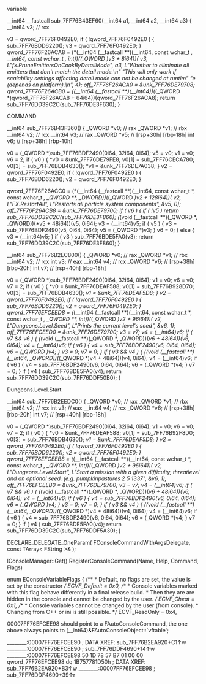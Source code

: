 variable

__int64 __fastcall sub_7FF76B43EF60(__int64 a1, __int64 a2, __int64 a3)
{
  __int64 v3; // rcx

  v3 = qword_7FF76F0492E0;
  if ( !qword_7FF76F0492E0 )
  {
    sub_7FF76BDD6220();
    v3 = qword_7FF76F0492E0;
  }
  qword_7FF76F26ACA8 = (*(__int64 (__fastcall **)(__int64, const wchar_t *, __int64, const wchar_t *, int))(*(_QWORD *)v3 + 8i64))(
                         v3,
                         L"fx.PruneEmittersOnCookByDetailMode",
                         a3,
                         L"Whether to eliminate all emitters that don't match the detail mode.\n"
                          "This will only work if scalability settings affecting detail mode can not be changed at runtim"
                          "e (depends on platform).\n",
                         4);
  off_7FF76F26ACA0 = &unk_7FF76DE79708;
  qword_7FF76F26ACB0 = (*(__int64 (__fastcall **)(__int64))(*(_QWORD *)qword_7FF76F26ACA8 + 64i64))(qword_7FF76F26ACA8);
  return sub_7FF76DD39C2C(sub_7FF76DE3F630);
}


COMMAND

__int64 sub_7FF76B43F360()
{
  _QWORD *v0; // rax
  _QWORD *v1; // rbx
  __int64 v2; // rcx
  __int64 v3; // rax
  _QWORD *v5; // [rsp+30h] [rbp-18h]
  int v6; // [rsp+38h] [rbp-10h]

  v0 = (_QWORD *)sub_7FF76BDF2490(0i64, 32i64, 0i64);
  v5 = v0;
  v1 = v0;
  v6 = 2;
  if ( v0 )
  {
    *v0 = &unk_7FF76DE79FE8;
    v0[1] = sub_7FF76CECA780;
    v0[3] = sub_7FF76BDB4630();
    *v1 = &unk_7FF76DE7A038;
  }
  v2 = qword_7FF76F0492E0;
  if ( !qword_7FF76F0492E0 )
  {
    sub_7FF76BDD6220();
    v2 = qword_7FF76F0492E0;
  }
  
  qword_7FF76F26ACC0 = (*(__int64 (__fastcall **)(__int64, const wchar_t *, const wchar_t *, _QWORD **, _DWORD))(*(_QWORD *)v2 + 128i64))(
                         v2,
                         L"FX.RestartAll",
                         L"Restarts all particle system components",
                         &v5,
                         0);
  off_7FF76F26ACB8 = &unk_7FF76DE79700;
  if ( v6 )
  {
    if ( !v5 )
      return sub_7FF76DD39C2C(sub_7FF76DE3F860);
    (*(void (__fastcall **)(_QWORD *, _QWORD))(*v5 + 48i64))(v5, 0i64);
    v3 = (__int64)v5;
    if ( v5 )
    {
      v3 = sub_7FF76BDF2490(v5, 0i64, 0i64);
      v5 = (_QWORD *)v3;
    }
    v6 = 0;
  }
  else
  {
    v3 = (__int64)v5;
  }
  if ( v3 )
    sub_7FF76BDE5FA0(v3);
  return sub_7FF76DD39C2C(sub_7FF76DE3F860);
}


__int64 sub_7FF76B2EC800()
{
  _QWORD *v0; // rax
  _QWORD *v1; // rbx
  __int64 v2; // rcx
  int v3; // eax
  __int64 v4; // rcx
  _QWORD *v6; // [rsp+38h] [rbp-20h]
  int v7; // [rsp+40h] [rbp-18h]

  v0 = (_QWORD *)sub_7FF76BDF2490(0i64, 32i64, 0i64);
  v1 = v0;
  v6 = v0;
  v7 = 2;
  if ( v0 )
  {
    *v0 = &unk_7FF76DEAF588;
    v0[1] = sub_7FF76B928D70;
    v0[3] = sub_7FF76BDB4630();
    *v1 = &unk_7FF76DEAF5D8;
  }
  v2 = qword_7FF76F0492E0;
  if ( !qword_7FF76F0492E0 )
  {
    sub_7FF76BDD6220();
    v2 = qword_7FF76F0492E0;
  }
  qword_7FF76EFCEED8 = (*(__int64 (__fastcall **)(__int64, const wchar_t *, const wchar_t *, _QWORD **, int))(*(_QWORD *)v2 + 96i64))(
                         v2,
                         L"Dungeons.Level.Seed",
                         L"Prints the current level's seed",
                         &v6,
                         1);
  off_7FF76EFCEED0 = &unk_7FF76DE79700;
  v3 = v7;
  v4 = (__int64)v6;
  if ( v7 && v6 )
  {
    (*(void (__fastcall **)(_QWORD *, _QWORD))(*v6 + 48i64))(v6, 0i64);
    v4 = (__int64)v6;
    if ( v6 )
    {
      v4 = sub_7FF76BDF2490(v6, 0i64, 0i64);
      v6 = (_QWORD *)v4;
    }
    v3 = 0;
    v7 = 0;
  }
  if ( v3 && v4 )
  {
    (*(void (__fastcall **)(__int64, _QWORD))(*(_QWORD *)v4 + 48i64))(v4, 0i64);
    v4 = (__int64)v6;
    if ( v6 )
    {
      v4 = sub_7FF76BDF2490(v6, 0i64, 0i64);
      v6 = (_QWORD *)v4;
    }
    v7 = 0;
  }
  if ( v4 )
    sub_7FF76BDE5FA0(v4);
  return sub_7FF76DD39C2C(sub_7FF76DDF50B0);
}

Dungeons.Level.Start

__int64 sub_7FF76B2EEDC0()
{
  _QWORD *v0; // rax
  _QWORD *v1; // rbx
  __int64 v2; // rcx
  int v3; // eax
  __int64 v4; // rcx
  _QWORD *v6; // [rsp+38h] [rbp-20h]
  int v7; // [rsp+40h] [rbp-18h]

  v0 = (_QWORD *)sub_7FF76BDF2490(0i64, 32i64, 0i64);
  v1 = v0;
  v6 = v0;
  v7 = 2;
  if ( v0 )
  {
    *v0 = &unk_7FF76DEAF588;
    v0[1] = sub_7FF76B92F8D0;
    v0[3] = sub_7FF76BDB4630();
    *v1 = &unk_7FF76DEAF5D8;
  }
  v2 = qword_7FF76F0492E0;
  if ( !qword_7FF76F0492E0 )
  {
    sub_7FF76BDD6220();
    v2 = qword_7FF76F0492E0;
  }
  qword_7FF76EFCEEB8 = (*(__int64 (__fastcall **)(__int64, const wchar_t *, const wchar_t *, _QWORD **, int))(*(_QWORD *)v2 + 96i64))(
                         v2,
                         L"Dungeons.Level.Start",
                         L"Start a mission with a given difficulty, threatlevel and an optional seed. (e.g. pumpkinpastures 2 5 1337",
                         &v6,
                         1);
  off_7FF76EFCEEB0 = &unk_7FF76DE79700;
  v3 = v7;
  v4 = (__int64)v6;
  if ( v7 && v6 )
  {
    (*(void (__fastcall **)(_QWORD *, _QWORD))(*v6 + 48i64))(v6, 0i64);
    v4 = (__int64)v6;
    if ( v6 )
    {
      v4 = sub_7FF76BDF2490(v6, 0i64, 0i64);
      v6 = (_QWORD *)v4;
    }
    v3 = 0;
    v7 = 0;
  }
  if ( v3 && v4 )
  {
    (*(void (__fastcall **)(__int64, _QWORD))(*(_QWORD *)v4 + 48i64))(v4, 0i64);
    v4 = (__int64)v6;
    if ( v6 )
    {
      v4 = sub_7FF76BDF2490(v6, 0i64, 0i64);
      v6 = (_QWORD *)v4;
    }
    v7 = 0;
  }
  if ( v4 )
    sub_7FF76BDE5FA0(v4);
  return sub_7FF76DD39C2C(sub_7FF76DDF5A30);
}


DECLARE_DELEGATE_OneParam( FConsoleCommandWithArgsDelegate, const TArray< FString >& );

IConsoleManager::Get().RegisterConsoleCommand(Name, Help, Command, Flags)


enum EConsoleVariableFlags
{
	/**
	 * Default, no flags are set, the value is set by the constructor 
	 */
	ECVF_Default = 0x0,
	/**
	 * Console variables marked with this flag behave differently in a final release build.
	 * Then they are are hidden in the console and cannot be changed by the user.
	 */
	ECVF_Cheat = 0x1,
	/**
	 * Console variables cannot be changed by the user (from console).
	 * Changing from C++ or ini is still possible.
	 */
	ECVF_ReadOnly = 0x4,

00007FF76EFCEE98 should point to a FAutoConsoleCommand, the one above always points to (__int64)&FAutoConsoleObject::`vftable';

________:00007FF76EFCEE90                                                                 ; DATA XREF: sub_7FF76B2EA920+C1↑w
________:00007FF76EFCEE90                                                                 ; sub_7FF76DDF4690+14↑w
________:00007FF76EFCEE98 50 1D 78 57 B7 01 00 00 qword_7FF76EFCEE98 dq 1B757781D50h      ; DATA XREF: sub_7FF76B2EA920+B3↑w
________:00007FF76EFCEE98                                                                 ; sub_7FF76DDF4690+39↑r